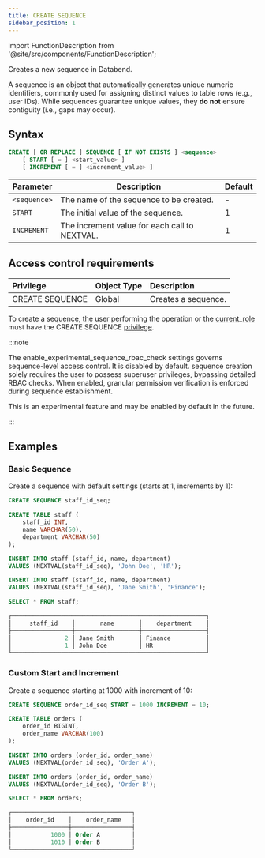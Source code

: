 ```yaml
---
title: CREATE SEQUENCE
sidebar_position: 1
---
```


import FunctionDescription from '@site/src/components/FunctionDescription';

<FunctionDescription description="Introduced or updated: v1.2.807"/>

Creates a new sequence in Databend.

A sequence is an object that automatically generates unique numeric identifiers, commonly used for assigning distinct values to table rows (e.g., user IDs). While sequences guarantee unique values, they **do not** ensure contiguity (i.e., gaps may occur).

## Syntax

```sql
CREATE [ OR REPLACE ] SEQUENCE [ IF NOT EXISTS ] <sequence>
    [ START [ = ] <start_value> ]
    [ INCREMENT [ = ] <increment_value> ]
```

| Parameter           | Description                                           | Default |
|---------------------|-------------------------------------------------------|---------|
| `<sequence>`        | The name of the sequence to be created.               | -       |
| `START`             | The initial value of the sequence.                    | 1       |
| `INCREMENT`         | The increment value for each call to NEXTVAL.         | 1       |

## Access control requirements

| Privilege       | Object Type | Description           |
|:----------------|:------------|:----------------------|
| CREATE SEQUENCE | Global      | Creates a sequence. |


To create a sequence, the user performing the operation or the [current_role](/guides/security/access-control/roles) must have the CREATE SEQUENCE [privilege](/guides/security/access-control/privileges).

:::note

The enable_experimental_sequence_rbac_check settings governs sequence-level access control. It is disabled by default.
sequence creation solely requires the user to possess superuser privileges, bypassing detailed RBAC checks.
When enabled, granular permission verification is enforced during sequence establishment.

This is an experimental feature and may be enabled by default in the future.

:::

## Examples

### Basic Sequence

Create a sequence with default settings (starts at 1, increments by 1):

```sql
CREATE SEQUENCE staff_id_seq;

CREATE TABLE staff (
    staff_id INT,
    name VARCHAR(50),
    department VARCHAR(50)
);

INSERT INTO staff (staff_id, name, department)
VALUES (NEXTVAL(staff_id_seq), 'John Doe', 'HR');

INSERT INTO staff (staff_id, name, department)
VALUES (NEXTVAL(staff_id_seq), 'Jane Smith', 'Finance');

SELECT * FROM staff;

┌───────────────────────────────────────────────────────┐
│     staff_id    │       name       │    department    │
├─────────────────┼──────────────────┼──────────────────┤
│               2 │ Jane Smith       │ Finance          │
│               1 │ John Doe         │ HR               │
└───────────────────────────────────────────────────────┘
```

### Custom Start and Increment

Create a sequence starting at 1000 with increment of 10:

```sql
CREATE SEQUENCE order_id_seq START = 1000 INCREMENT = 10;

CREATE TABLE orders (
    order_id BIGINT,
    order_name VARCHAR(100)
);

INSERT INTO orders (order_id, order_name)
VALUES (NEXTVAL(order_id_seq), 'Order A');

INSERT INTO orders (order_id, order_name)
VALUES (NEXTVAL(order_id_seq), 'Order B');

SELECT * FROM orders;

┌──────────────────────────────────┐
│    order_id    │    order_name   │
├────────────────┼─────────────────┤
│           1000 │ Order A         │
│           1010 │ Order B         │
└──────────────────────────────────┘
```